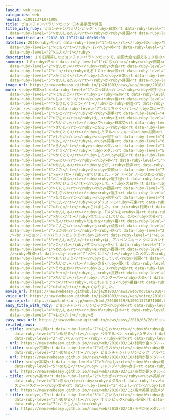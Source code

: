 ```yaml
---
layout: web_news
categories: web
newsid: k10011371071000
title: ピョンチャンパラリンピック 日本選手団が帰国
title_with_ruby: ピョンチャンパラリンピック <ruby>日本<rt data-ruby-level="1">にっぽん</rt></ruby><ruby>選手団<rt
  data-ruby-level="5">せんしゅだん</rt></ruby>が<ruby>帰国<rt data-ruby-level="2">きこく</rt></ruby>
last_modified_at: '2018-03-19T17:04:00+09:00'
datetime: 2018<ruby>年<rt data-ruby-level="1">ねん</rt></ruby>03<ruby>月<rt data-ruby-level="1">がつ</rt></ruby>19<ruby>日<rt
  data-ruby-level="1">にち</rt></ruby> 17<ruby>時<rt data-ruby-level="2">じ</rt></ruby>04<ruby>分<rt
  data-ruby-level="2">ふん</rt></ruby>
description: １８日閉幕したピョンチャンパラリンピックで、前回大会を超える１０個のメダルを獲得した日本選手団が帰国しました。
summary: １８<ruby>日<rt data-ruby-level="1">にち</rt></ruby><ruby>閉幕<rt data-ruby-level="6">へいまく</rt></ruby>したピョンチャンパラリンピックで、<ruby>前回<rt
  data-ruby-level="2">ぜんかい</rt></ruby><ruby>大会<rt data-ruby-level="2">たいかい</rt></ruby>を<ruby>超<rt
  data-ruby-level="7">こ</rt></ruby>える１０<ruby>個<rt data-ruby-level="5">こ</rt></ruby>のメダルを<ruby>獲得<rt
  data-ruby-level="7">かくとく</rt></ruby>した<ruby>日本<rt data-ruby-level="1">にっぽん</rt></ruby><ruby>選手団<rt
  data-ruby-level="5">せんしゅだん</rt></ruby>が<ruby>帰国<rt data-ruby-level="2">きこく</rt></ruby>しました。
image_url: https://newswebeasy.github.io/ja201803/news/web/image/2018/03/19/K10011371071_1803191931_1803191937_01_03.jpg
more: <ruby>日本<rt data-ruby-level="1">にっぽん</rt></ruby><ruby>選手団<rt data-ruby-level="5">せんしゅだん</rt></ruby>は、１９<ruby>日午後<rt
  data-ruby-level="2">にちごご</rt></ruby>３<ruby>時前<rt data-ruby-level="2">じまえ</rt></ruby>に、<ruby>チャーター<rt
  data-ruby-level="4">ちゃーたー</rt></ruby><ruby>機<rt data-ruby-level="4">き</rt></ruby>で<ruby>成田空港<rt
  data-ruby-level="4">なりたくうこう</rt></ruby>に<ruby>到着<rt data-ruby-level="7">とうちゃく</rt></ruby>しました。<br
  /><br /><ruby>到着<rt data-ruby-level="7">とうちゃく</rt></ruby>ロビーでは<ruby>多<rt data-ruby-level="2">おお</rt></ruby>くの<ruby>人<rt
  data-ruby-level="1">ひと</rt></ruby>が<ruby>選手<rt data-ruby-level="4">せんしゅ</rt></ruby>たちを<ruby>出迎<rt
  data-ruby-level="7">でむか</rt></ruby>え、<ruby>冬<rt data-ruby-level="2">ふゆ</rt></ruby>の<ruby>大会<rt
  data-ruby-level="2">たいかい</rt></ruby>で<ruby>日本勢<rt data-ruby-level="5">にほんぜい</rt></ruby><ruby>最多<rt
  data-ruby-level="4">さいた</rt></ruby>となる５<ruby>個<rt data-ruby-level="5">こ</rt></ruby>のメダルを<ruby>獲得<rt
  data-ruby-level="7">かくとく</rt></ruby>したアルペンスキーの<ruby>村岡<rt data-ruby-level="7">むらおか</rt></ruby><ruby>桃佳<rt
  data-ruby-level="7">ももか</rt></ruby><ruby>選手<rt data-ruby-level="4">せんしゅ</rt></ruby>や、スノーボードの<ruby>足<rt
  data-ruby-level="1">あし</rt></ruby>に<ruby>障害<rt data-ruby-level="6">しょうがい</rt></ruby>があるクラスで<ruby>金<rt
  data-ruby-level="1">きん</rt></ruby><ruby>メダル<rt data-ruby-level="1">めだる</rt></ruby>と<ruby>銅<rt
  data-ruby-level="5">どう</rt></ruby><ruby>メダル<rt data-ruby-level="5">めだる</rt></ruby>を<ruby>獲得<rt
  data-ruby-level="7">かくとく</rt></ruby>した<ruby>成田<rt data-ruby-level="4">なりた</rt></ruby><ruby>緑<rt
  data-ruby-level="3">みどり</rt></ruby><ruby>夢<rt data-ruby-level="5">ゆめ</rt></ruby><ruby>選手<rt
  data-ruby-level="4">せんしゅ</rt></ruby>などが、<ruby>歓声<rt data-ruby-level="7">かんせい</rt></ruby>に<ruby>応<rt
  data-ruby-level="8">こた</rt></ruby>え<ruby>笑顔<rt data-ruby-level="7">えがお</rt></ruby>を<ruby>見<rt
  data-ruby-level="1">み</rt></ruby>せていました。<br /><br />このあと<ruby>到着<rt data-ruby-level="7">とうちゃく</rt></ruby>ロビーでは<ruby>日本<rt
  data-ruby-level="1">にっぽん</rt></ruby><ruby>選手団<rt data-ruby-level="5">せんしゅだん</rt></ruby>を<ruby>代表<rt
  data-ruby-level="3">だいひょう</rt></ruby>して、<ruby>大日方<rt data-ruby-level="8">おびなた</rt></ruby><ruby>邦子<rt
  data-ruby-level="8">くにこ</rt></ruby><ruby>団長<rt data-ruby-level="5">だんちょう</rt></ruby>や<ruby>村岡<rt
  data-ruby-level="7">むらおか</rt></ruby><ruby>選手<rt data-ruby-level="4">せんしゅ</rt></ruby>、<ruby>成田<rt
  data-ruby-level="4">なりた</rt></ruby><ruby>選手<rt data-ruby-level="4">せんしゅ</rt></ruby>など４<ruby>人<rt
  data-ruby-level="1">にん</rt></ruby>のメダリストに<ruby>花束<rt data-ruby-level="4">はなたば</rt></ruby>が<ruby>贈<rt
  data-ruby-level="7">おく</rt></ruby>られました。<br /><ruby>村岡<rt data-ruby-level="7">むらおか</rt></ruby><ruby>選手<rt
  data-ruby-level="4">せんしゅ</rt></ruby>は、「メダルを<ruby>持<rt data-ruby-level="3">も</rt></ruby>ち<ruby>帰<rt
  data-ruby-level="3">かえ</rt></ruby>れてほっとしている。この<ruby>大会<rt data-ruby-level="2">たいかい</rt></ruby>で<ruby>得<rt
  data-ruby-level="4">え</rt></ruby>たものを<ruby>糧<rt data-ruby-level="7">かて</rt></ruby>に、<ruby>今後<rt
  data-ruby-level="2">こんご</rt></ruby>も<ruby>頑張<rt data-ruby-level="7">がんば</rt></ruby>りたい」と<ruby>笑顔<rt
  data-ruby-level="7">えがお</rt></ruby>で<ruby>話<rt data-ruby-level="2">はな</rt></ruby>していました。<br
  /><br />ピョンチャンパラリンピックで<ruby>日本<rt data-ruby-level="1">にっぽん</rt></ruby><ruby>選手団<rt
  data-ruby-level="5">せんしゅだん</rt></ruby>は、アルペンスキーとクロスカントリースキー、そしてスノーボードで１<ruby>個<rt
  data-ruby-level="5">こ</rt></ruby>ずつ<ruby>金<rt data-ruby-level="1">きん</rt></ruby><ruby>メダル<rt
  data-ruby-level="1">めだる</rt></ruby>を<ruby>獲得<rt data-ruby-level="7">かくとく</rt></ruby>しました。<br
  /><ruby>獲得<rt data-ruby-level="7">かくとく</rt></ruby>したメダルの<ruby>総数<rt data-ruby-level="5">そうすう</rt></ruby>は、<ruby>目標<rt
  data-ruby-level="4">もくひょう</rt></ruby>としていた<ruby>前回<rt data-ruby-level="2">ぜんかい</rt></ruby>ソチ<ruby>大会<rt
  data-ruby-level="2">たいかい</rt></ruby>の６<ruby>個<rt data-ruby-level="5">こ</rt></ruby>を<ruby>上回<rt
  data-ruby-level="2">うわまわ</rt></ruby>る１０<ruby>個<rt data-ruby-level="5">こ</rt></ruby>に<ruby>達<rt
  data-ruby-level="4">たっ</rt></ruby>し、<ruby>長野<rt data-ruby-level="2">ながの</rt></ruby><ruby>大会<rt
  data-ruby-level="2">たいかい</rt></ruby>、バンクーバー<ruby>大会<rt data-ruby-level="2">たいかい</rt></ruby>に<ruby>次<rt
  data-ruby-level="3">つ</rt></ruby>いでこれまでで３<ruby>番目<rt data-ruby-level="2">ばんめ</rt></ruby>に<ruby>多<rt
  data-ruby-level="2">おお</rt></ruby>くなりました。
movie_url: https://newswebeasy.github.io/ja201803/news/web/movie/2018/03/19/k10011371071_201803191931_201803191937.mp4
voice_url: https://newswebeasy.github.io/ja201803/news/web/voice/2018/03/19/k10011371071_201803191931_201803191937.mp3
source_url: https://www3.nhk.or.jp/news/html/20180319/k10011371071000.html
easy_title_with_ruby: ピョンチャンパラリンピックが<ruby>終<rt data-ruby-level="3">お</rt></ruby>わって<ruby>選手<rt
  data-ruby-level="4">せんしゅ</rt></ruby>が<ruby>日本<rt data-ruby-level="1">にっぽん</rt></ruby>に<ruby>戻<rt
  data-ruby-level="7">もど</rt></ruby>る
easy_news_url: https://newswebeasy.github.io/news/easy/2018/03/20/ピョンチャンパラリンピックが終わって選手が日本に戻る
related_news:
- title: <ruby>村岡<rt data-ruby-level="7">むらおか</rt></ruby>が<ruby>金<rt data-ruby-level="1">きん</rt></ruby><ruby>メダル<rt
    data-ruby-level="1">めだる</rt></ruby> パラアルペン <ruby>女子大<rt data-ruby-level="1">じょしだい</rt></ruby><ruby>回転<rt
    data-ruby-level="3">かいてん</rt></ruby> <ruby>座位<rt data-ruby-level="6">ざい</rt></ruby>
  url: https://newswebeasy.github.io/news/web/2018/03/14/村岡が金メダル-パラアルペン-女子大回転-座位
- title: <ruby>村岡<rt data-ruby-level="7">むらおか</rt></ruby>が<ruby>銀<rt data-ruby-level="3">ぎん</rt></ruby><ruby>メダル<rt
    data-ruby-level="3">めだる</rt></ruby> ピョンチャンパラリンピック アルペン <ruby>滑降<rt data-ruby-level="7">かっこう</rt></ruby>
  url: https://newswebeasy.github.io/news/web/2018/03/10/村岡が銀メダル-ピョンチャンパラリンピック-アルペン-滑降
- title: <ruby>高梨<rt data-ruby-level="7">たかなし</rt></ruby>が<ruby>銅<rt data-ruby-level="5">どう</rt></ruby><ruby>メダル<rt
    data-ruby-level="5">めだる</rt></ruby> ジャンプ<ruby>女子<rt data-ruby-level="1">じょし</rt></ruby>
  url: https://newswebeasy.github.io/news/web/2018/02/13/高梨が銅メダル-ジャンプ女子
- title: <ruby>高木<rt data-ruby-level="2">たかぎ</rt></ruby><ruby>美帆<rt data-ruby-level="8">みほ</rt></ruby>は<ruby>銀<rt
    data-ruby-level="3">ぎん</rt></ruby><ruby>メダル<rt data-ruby-level="3">めだる</rt></ruby>
    スピードスケート<ruby>女子<rt data-ruby-level="1">じょし</rt></ruby>1500m
  url: https://newswebeasy.github.io/news/web/2018/02/12/高木美帆は銀メダル-スピードスケート女子1500m
- title: <ruby>小平<rt data-ruby-level="3">こだいら</rt></ruby>が<ruby>金<rt data-ruby-level="1">きん</rt></ruby><ruby>メダル<rt
    data-ruby-level="1">めだる</rt></ruby> オリンピック<ruby>記録<rt data-ruby-level="4">きろく</rt></ruby>も<ruby>更新<rt
    data-ruby-level="7">こうしん</rt></ruby>
  url: https://newswebeasy.github.io/news/web/2018/02/18/小平が金メダル-オリンピック記録も更新
...
```

